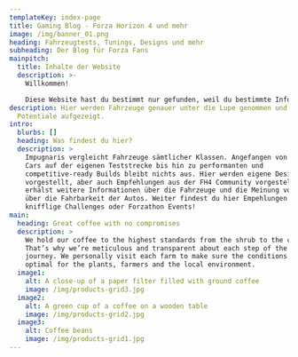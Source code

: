 ```yaml
---
templateKey: index-page
title: Gaming Blog - Forza Horizon 4 und mehr
image: /img/banner_01.png
heading: Fahrzeugtests, Tunings, Designs und mehr
subheading: Der Blog für Forza Fans
mainpitch:
  title: Inhalte der Website
  description: >-
    Willkommen!

    Diese Website hast du bestimmt nur gefunden, weil du bestimmte Informationen über Fahrzeuge aus Forza Horizon 4 gesucht hast, stimmts?
description: Hier werden Fahrzeuge genauer unter die Lupe genommen und ihre
  Potentiale aufgezeigt.
intro:
  blurbs: []
  heading: Was findest du hier?
  description: >
    Impugnaris vergleicht Fahrzeuge sämtlicher Klassen. Angefangen von Stock
    Cars auf der eigenen Teststrecke bis hin zu performanten und
    competitive-ready Builds bleibt nichts aus. Hier werden eigene Designs
    vorgestellt, aber auch Empfehlungen aus der FH4 Community vorgestellt. Du
    erhälst weitere Informationen über die Fahrzeuge und die Meinung vom Autor
    über die Fahrbarkeit der Autos. Weiter findest du hier Empehlungen für
    knifflige Challenges oder Forzathon Events!
main:
  heading: Great coffee with no compromises
  description: >
    We hold our coffee to the highest standards from the shrub to the cup.
    That’s why we’re meticulous and transparent about each step of the coffee’s
    journey. We personally visit each farm to make sure the conditions are
    optimal for the plants, farmers and the local environment.
  image1:
    alt: A close-up of a paper filter filled with ground coffee
    image: /img/products-grid3.jpg
  image2:
    alt: A green cup of a coffee on a wooden table
    image: /img/products-grid2.jpg
  image3:
    alt: Coffee beans
    image: /img/products-grid1.jpg
---
```

